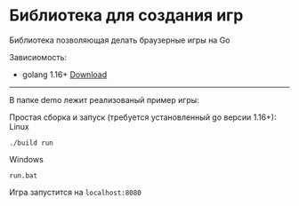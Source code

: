 # Библиотека для создания игр

Библиотека позволяющая делать браузерные игры на Go

Зависиомость:
* golang 1.16+ [Download](https://golang.org/dl/) 

---

В папке demo лежит реализованый пример игры:

Простая сборка и запуск (требуется установленный go версии 1.16+):
Linux
```
./build run
```
Windows
```
run.bat
```
Игра запустится на `localhost:8080` 


